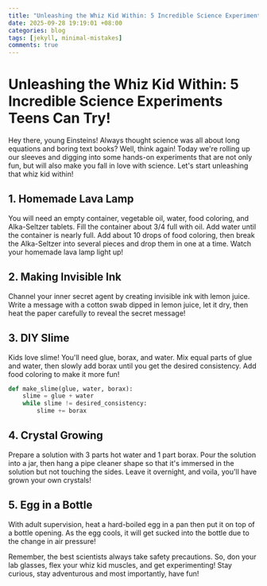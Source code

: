 ```yaml
---
title: "Unleashing the Whiz Kid Within: 5 Incredible Science Experiments Teens Can Try!"
date: 2025-09-28 19:19:01 +08:00
categories: blog
tags: [jekyll, minimal-mistakes]
comments: true
---
```


# Unleashing the Whiz Kid Within: 5 Incredible Science Experiments Teens Can Try!

Hey there, young Einsteins! Always thought science was all about long equations and boring text books? Well, think again! Today we're rolling up our sleeves and digging into some hands-on experiments that are not only fun, but will also make you fall in love with science. Let's start unleashing that whiz kid within!

## 1. Homemade Lava Lamp
You will need an empty container, vegetable oil, water, food coloring, and Alka-Seltzer tablets. Fill the container about 3/4 full with oil. Add water until the container is nearly full. Add about 10 drops of food coloring, then break the Alka-Seltzer into several pieces and drop them in one at a time. Watch your homemade lava lamp light up!

## 2. Making Invisible Ink
Channel your inner secret agent by creating invisible ink with lemon juice. Write a message with a cotton swab dipped in lemon juice, let it dry, then heat the paper carefully to reveal the secret message!

## 3. DIY Slime
Kids love slime! You'll need glue, borax, and water. Mix equal parts of glue and water, then slowly add borax until you get the desired consistency. Add food coloring to make it more fun!

```python
def make_slime(glue, water, borax):
    slime = glue + water
    while slime != desired_consistency:
        slime += borax
```

## 4. Crystal Growing
Prepare a solution with 3 parts hot water and 1 part borax. Pour the solution into a jar, then hang a pipe cleaner shape so that it's immersed in the solution but not touching the sides. Leave it overnight, and voila, you'll have grown your own crystals!

## 5. Egg in a Bottle
With adult supervision, heat a hard-boiled egg in a pan then put it on top of a bottle opening. As the egg cools, it will get sucked into the bottle due to the change in air pressure!

Remember, the best scientists always take safety precautions. So, don your lab glasses, flex your whiz kid muscles, and get experimenting! Stay curious, stay adventurous and most importantly, have fun!